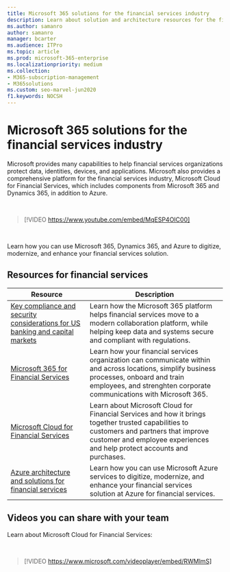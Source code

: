 ```yaml
---
title: Microsoft 365 solutions for the financial services industry
description: Learn about solution and architecture resources for the financial services industry using Microsoft 365
ms.author: samanro
author: samanro
manager: bcarter
ms.audience: ITPro
ms.topic: article
ms.prod: microsoft-365-enterprise
ms.localizationpriority: medium
ms.collection: 
- M365-subscription-management
- M365solutions
ms.custom: seo-marvel-jun2020
f1.keywords: NOCSH
---
```


# Microsoft 365 solutions for the financial services industry

Microsoft provides many capabilities to help financial services organizations protect data, identities, devices, and applications. Microsoft also provides a comprehensive platform for the financial services industry, Microsoft Cloud for Financial Services, which includes components from  Microsoft 365 and Dynamics 365, in addition to Azure.

<br>

> [!VIDEO https://www.youtube.com/embed/MqESP4OIC00]

<br>

Learn how you can use Microsoft 365, Dynamics 365, and Azure to digitize, modernize, and enhance your financial services solution.

## Resources for financial services

|Resource |Description  |
|---------|---------|
|[Key compliance and security considerations for US banking and capital markets](financial-services-secure-collaboration.md) | Learn how the Microsoft 365 platform helps financial services move to a modern collaboration platform, while helping keep data and systems secure and compliant with regulations. |
|[Microsoft 365 for Financial Services](/frontline/teams-for-financial-services)    | Learn how your financial services organization can communicate within and across locations, simplify business processes, onboard and train employees, and strenghten corporate communications with Microsoft 365.      |
|[Microsoft Cloud for Financial Services](/industry/financial-services/overview)  | Learn about Microsoft Cloud for Financial Services and how it brings together trusted capabilities to customers and partners that improve customer and employee experiences and help protect accounts and purchases.     |
| [Azure architecture and solutions for financial services](/azure/architecture/industries/finance)| Learn how you can use Microsoft Azure services to digitize, modernize, and enhance your financial services solution at Azure for financial services.|

## Videos you can share with your team

Learn about Microsoft Cloud for Financial Services:

<br>

> [!VIDEO https://www.microsoft.com/videoplayer/embed/RWMlmS]

